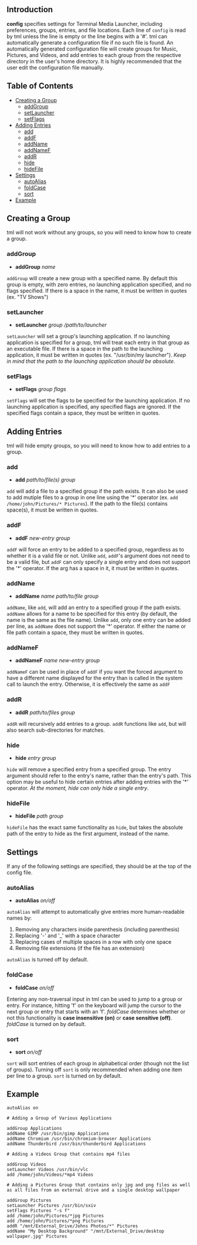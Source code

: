 ## Introduction

**config** specifies settings for Terminal Media Launcher, including preferences, groups, entries, and file locations. Each line of `config` is read by tml unless the line is empty or the line begins with a '#'. tml can automatically generate a configuration file if no such file is found. An automatically  generated  configuration file will create groups for Music, Pictures, and Videos, and add entries to each group from the respective directory in the user's home directory. It is highly recommended that the user edit the configuration file manually.

## Table of Contents

- [Creating a Group](#CreatingAGroup)
	- [addGroup](#addGroup)
	- [setLauncher](#setLauncher)
	- [setFlags](#setFlags)
- [Adding Entries](#AddingEntries)
	- [add](#add)
	- [addF](#addF)
	- [addName](#addName)
	- [addNameF](#addNameF)
	- [addR](#addR)
	- [hide](#hide)
	- [hideFile](#hideFile)
- [Settings](#Settings)
	- [autoAlias](#autoAlias)
	- [foldCase](#foldCase)
	- [sort](#sort)
- [Example](#Example)

## Creating a Group <a name="CreatingAGroup"></a>

tml will not work without any groups, so you will need to know how to create a group.

### addGroup

- **addGroup** *name*

`addGroup` will create a new group with a specified name. By default this group is empty, with zero entries, no launching application specified, and no flags specified. If there is a space in the name, it must be written in quotes (ex. "TV Shows")

### setLauncher

- **setLauncher** *group* */path/to/launcher*

`setLauncher` will set a group's launching application. If no launching application is specified for a group, tml will treat each entry in that group as an executable file. If there is a space in the path to the launching application, it must be written in quotes (ex. "/usr/bin/my launcher"). *Keep in mind that the path to the launching application should be absolute*.

### setFlags

- **setFlags** *group* *flags*

`setFlags` will set the flags to be specified for the launching application. If no launching application is specified, any specified flags are ignored. If the specified flags contain a space, they must be written in quotes.

## Adding Entries <a name=AddingEntries></a>

tml will hide empty groups, so you will need to know how to add entries to a group.

### add

- **add** *path/to/file(s)* *group*

`add` will add a file to a specified group if the path exists. It can also be used to add mutiple files to a group in one line using the '\*' operator (ex. `add /home/john/Pictures/* Pictures`). If the path to the file(s) contains space(s), it must be written in quotes.

### addF

- **addF** *new-entry* *group*

`addF` will force an entry to be added to a specified group, regardless as to whether it is a valid file or not. Unlike `add`, `addF`'s argument does not need to be a valid file, but `addF` can only specify a single entry and does not support the '\*' operator. If the arg has a space in it, it must be written in quotes.

### addName

- **addName** *name* *path/to/file* *group*

`addName`, like `add`, will add an entry to a specified group if the path exists. `addName` allows for a name to be specified for this entry (by default, the name is the same as the file name). Unlike `add`, only one entry can be added per line, as `addName` does not support the '\*' operator. If either the name or file path contain a space, they must be written in quotes.

### addNameF

- **addNameF** *name* *new-entry* *group*

`addNameF` can be used in place of `addF` if you want the forced argument to have a different name displayed for the entry than is called in the system call to launch the entry. Otherwise, it is effectively the same as `addF`

### addR

- **addR** *path/to/files* *group*

`addR` will recursively add entries to a group. `addR` functions like `add`, but will also search sub-directories for matches. 

### hide

- **hide** *entry* *group*

`hide` will remove a specified entry from a specified group. The entry argument should refer to the entry's name, rather than the entry's path. This option may be useful to hide certain entries after adding entries with the '\*' operator. *At the moment, hide can only hide a single entry*.

### hideFile

- **hideFile** *path* *group*

`hideFile` has the exact same functionality as `hide`, but takes the absolute path of the entry to hide as the first argument, instead of the name.

## Settings

If any of the following settings are specified, they should be at the top of the config file.

### autoAlias

- **autoAlias** *on/off*

`autoAlias` will attempt to automatically give entries more human-readable names by:

1. Removing any characters inside parenthesis (including parenthesis)
2. Replacing '-' and '\_' with a space character
3. Replacing cases of multiple spaces in a row with only one space
4. Removing file extensions (if the file has an extension) 

`autoAlias` is turned off by default.

### foldCase

- **foldCase** *on/off*

Entering any non-traversal input in tml can be used to jump to a group or entry. For instance, hitting 'f' on the keyboard will jump the cursor to the next group or entry that starts with an 'f'. *foldCase* determines whether or not this functionality is **case insensitive (on)** or **case sensitive (off)**. *foldCase* is turned on by default.

### sort

- **sort** *on/off*

`sort` will sort entries of each group in alphabetical order (though not the list of groups). Turning off `sort` is only recommended when adding one item per line to a group. `sort` is turned on by default.

## Example

```
autoAlias on

# Adding a Group of Various Applications

addGroup Applications
addName GIMP /usr/bin/gimp Applications
addName Chromium /usr/bin/chromium-browser Applications
addName Thunderbird /usr/bin/thunderbird Applications

# Adding a Videos Group that contains mp4 files

addGroup Videos
setLauncher Videos /usr/bin/vlc
add /home/john/Videos/*mp4 Videos

# Adding a Pictures Group that contains only jpg and png files as well as all files from an external drive and a single desktop wallpaper

addGroup Pictures
setLauncher Pictures /usr/bin/sxiv
setFlags Pictures "-s f"
add /home/john/Pictures/*jpg Pictures
add /home/john/Pictures/*png Pictures
addR "/mnt/External_Drive/Johns Photos/*" Pictures
addName "My Desktop Background" "/mnt/External_Drive/desktop wallpaper.jpg" Pictures
```

